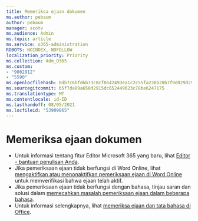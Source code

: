 ```yaml
---
title: Memeriksa ejaan dokumen
ms.author: pebaum
author: pebaum
manager: scotv
ms.audience: Admin
ms.topic: article
ms.service: o365-administration
ROBOTS: NOINDEX, NOFOLLOW
localization_priority: Priority
ms.collection: Adm_O365
ms.custom:
- "9002912"
- "5590"
ms.openlocfilehash: 0db7c6bfd6b73c8cf8642493ea1c2c55fa238b20b7f9e029d290339b9b30c126
ms.sourcegitcommit: b5f7da89a650d2915dc652449623c78be6247175
ms.translationtype: MT
ms.contentlocale: id-ID
ms.lasthandoff: 08/05/2021
ms.locfileid: "53909865"
---
```

# <a name="spell-check-documents"></a>Memeriksa ejaan dokumen

- Untuk informasi tentang fitur Editor Microsoft 365 yang baru, lihat [Editor - bantuan penulisan Anda](https://support.office.com/article/microsoft-editor-checks-grammar-and-more-in-documents-mail-and-the-web-91ecbe1b-d021-4e9e-a82e-abc4cd7163d7).
- Jika pemeriksaan ejaan tidak berfungsi di Word Online, lihat [mengaktifkan atau menonaktifkan pemeriksaan ejaan di Word Online](https://support.office.com/article/Turn-spell-check-on-or-off-in-Word-Online-fe0b5644-10e6-4e61-b661-441bff362a84) untuk memverifikasi bahwa ejaan telah aktif.
- Jika pemeriksaan ejaan tidak berfungsi dengan bahasa, tinjau saran dan solusi dalam [memecahkan masalah pemeriksaan ejaan dalam beberapa bahasa](https://support.office.com/article/troubleshoot-checking-spelling-and-grammar-in-multiple-languages-b887ad70-b15a-43f4-89bb-a41d18026e20).
- Untuk informasi selengkapnya, lihat [memeriksa ejaan dan tata bahasa di Office](https://support.office.com/article/check-spelling-and-grammar-in-office-5cdeced7-d81d-47de-9096-efd0ee909227).

